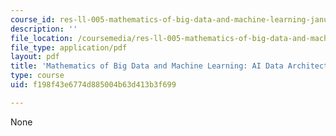 ```yaml
---
course_id: res-ll-005-mathematics-of-big-data-and-machine-learning-january-iap-2020
description: ''
file_location: /coursemedia/res-ll-005-mathematics-of-big-data-and-machine-learning-january-iap-2020/f198f43e6774d885004b63d413b3f699_MITRES_LL_005IAP20_Supplemental_Ses02_Part2.pdf
file_type: application/pdf
layout: pdf
title: 'Mathematics of Big Data and Machine Learning: AI Data ArchitectureProcessing'
type: course
uid: f198f43e6774d885004b63d413b3f699

---
```

None